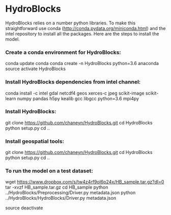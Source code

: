 HydroBlocks
==========

HydroBlocks relies on a number python libraries. To make this straightforward use conda (http://conda.pydata.org/miniconda.html) and the intel repository to install all the packages. Here are the steps to install the model.


### Create a conda environment for HydroBlocks:
conda update conda
conda create -n HydroBlocks python=3.6 anaconda
source activate HydroBlocks

### Install HydroBlocks dependencies from intel channel:
conda install -c intel gdal netcdf4 geos xerces-c jpeg scikit-image scikit-learn numpy pandas h5py kealib gcc libgcc python=3.6 mpi4py

### Install HydroBlocks:
git clone https://github.com/chaneyn/HydroBlocks.git
cd HydroBlocks
python setup.py 
cd ..

### Install geospatial tools:
git clone https://github.com/chaneyn/HydroBlocks.git
cd HydroBlocks 
python setup.py 
cd ..

### To run the model on a test dataset:
wget https://www.dropbox.com/s/tw4z4rf9ol6p24x/HB_sample.tar.gz?dl=0
tar -xvzf HB_sample.tar.gz
cd HB_sample
python ../HydroBlocks/Preprocessing/Driver.py metadata.json
python ../HydroBlocks/HydroBlocks/Driver.py metadata.json 

source deactivate 



